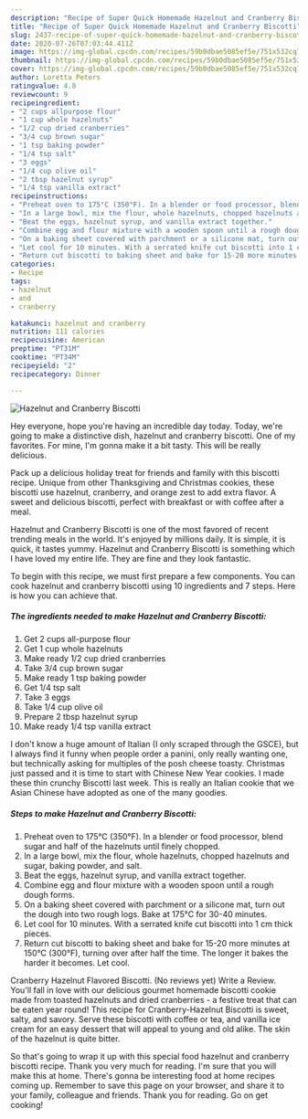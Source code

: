 ```yaml
---
description: "Recipe of Super Quick Homemade Hazelnut and Cranberry Biscotti"
title: "Recipe of Super Quick Homemade Hazelnut and Cranberry Biscotti"
slug: 2437-recipe-of-super-quick-homemade-hazelnut-and-cranberry-biscotti
date: 2020-07-26T07:03:44.411Z
image: https://img-global.cpcdn.com/recipes/59b0dbae5085ef5e/751x532cq70/hazelnut-and-cranberry-biscotti-recipe-main-photo.jpg
thumbnail: https://img-global.cpcdn.com/recipes/59b0dbae5085ef5e/751x532cq70/hazelnut-and-cranberry-biscotti-recipe-main-photo.jpg
cover: https://img-global.cpcdn.com/recipes/59b0dbae5085ef5e/751x532cq70/hazelnut-and-cranberry-biscotti-recipe-main-photo.jpg
author: Loretta Peters
ratingvalue: 4.8
reviewcount: 9
recipeingredient:
- "2 cups allpurpose flour"
- "1 cup whole hazelnuts"
- "1/2 cup dried cranberries"
- "3/4 cup brown sugar"
- "1 tsp baking powder"
- "1/4 tsp salt"
- "3 eggs"
- "1/4 cup olive oil"
- "2 tbsp hazelnut syrup"
- "1/4 tsp vanilla extract"
recipeinstructions:
- "Preheat oven to 175°C (350°F). In a blender or food processor, blend sugar and half of the hazelnuts until finely chopped."
- "In a large bowl, mix the flour, whole hazelnuts, chopped hazelnuts and sugar, baking powder, and salt."
- "Beat the eggs, hazelnut syrup, and vanilla extract together."
- "Combine egg and flour mixture with a wooden spoon until a rough dough forms."
- "On a baking sheet covered with parchment or a silicone mat, turn out the dough into two rough logs. Bake at 175°C for 30-40 minutes."
- "Let cool for 10 minutes. With a serrated knife cut biscotti into 1 cm thick pieces."
- "Return cut biscotti to baking sheet and bake for 15-20 more minutes at 150°C (300°F), turning over after half the time. The longer it bakes the harder it becomes. Let cool."
categories:
- Recipe
tags:
- hazelnut
- and
- cranberry

katakunci: hazelnut and cranberry 
nutrition: 111 calories
recipecuisine: American
preptime: "PT31M"
cooktime: "PT34M"
recipeyield: "2"
recipecategory: Dinner

---
```



![Hazelnut and Cranberry Biscotti](https://img-global.cpcdn.com/recipes/59b0dbae5085ef5e/751x532cq70/hazelnut-and-cranberry-biscotti-recipe-main-photo.jpg)

Hey everyone, hope you're having an incredible day today. Today, we're going to make a distinctive dish, hazelnut and cranberry biscotti. One of my favorites. For mine, I'm gonna make it a bit tasty. This will be really delicious.

Pack up a delicious holiday treat for friends and family with this biscotti recipe. Unique from other Thanksgiving and Christmas cookies, these biscotti use hazelnut, cranberry, and orange zest to add extra flavor. A sweet and delicious biscotti, perfect with breakfast or with coffee after a meal.

Hazelnut and Cranberry Biscotti is one of the most favored of recent trending meals in the world. It's enjoyed by millions daily. It is simple, it is quick, it tastes yummy. Hazelnut and Cranberry Biscotti is something which I have loved my entire life. They are fine and they look fantastic.


To begin with this recipe, we must first prepare a few components. You can cook hazelnut and cranberry biscotti using 10 ingredients and 7 steps. Here is how you can achieve that.

<!--inarticleads1-->

##### The ingredients needed to make Hazelnut and Cranberry Biscotti:

1. Get 2 cups all-purpose flour
1. Get 1 cup whole hazelnuts
1. Make ready 1/2 cup dried cranberries
1. Take 3/4 cup brown sugar
1. Make ready 1 tsp baking powder
1. Get 1/4 tsp salt
1. Take 3 eggs
1. Take 1/4 cup olive oil
1. Prepare 2 tbsp hazelnut syrup
1. Make ready 1/4 tsp vanilla extract


I don&#39;t know a huge amount of Italian (I only scraped through the GSCE), but I always find it funny when people order a panini, only really wanting one, but technically asking for multiples of the posh cheese toasty. Christmas just passed and it is time to start with Chinese New Year cookies. I made these thin crunchy Biscotti last week. This is really an Italian cookie that we Asian Chinese have adopted as one of the many goodies. 

<!--inarticleads2-->

##### Steps to make Hazelnut and Cranberry Biscotti:

1. Preheat oven to 175°C (350°F). In a blender or food processor, blend sugar and half of the hazelnuts until finely chopped.
1. In a large bowl, mix the flour, whole hazelnuts, chopped hazelnuts and sugar, baking powder, and salt.
1. Beat the eggs, hazelnut syrup, and vanilla extract together.
1. Combine egg and flour mixture with a wooden spoon until a rough dough forms.
1. On a baking sheet covered with parchment or a silicone mat, turn out the dough into two rough logs. Bake at 175°C for 30-40 minutes.
1. Let cool for 10 minutes. With a serrated knife cut biscotti into 1 cm thick pieces.
1. Return cut biscotti to baking sheet and bake for 15-20 more minutes at 150°C (300°F), turning over after half the time. The longer it bakes the harder it becomes. Let cool.


Cranberry Hazelnut Flavored Biscotti. (No reviews yet) Write a Review. You&#39;ll fall in love with our delicious gourmet homemade biscotti cookie made from toasted hazelnuts and dried cranberries - a festive treat that can be eaten year round! This recipe for Cranberry-Hazelnut Biscotti is sweet, salty, and savory. Serve these biscotti with coffee or tea, and vanilla ice cream for an easy dessert that will appeal to young and old alike. The skin of the hazelnut is quite bitter. 

So that's going to wrap it up with this special food hazelnut and cranberry biscotti recipe. Thank you very much for reading. I'm sure that you will make this at home. There's gonna be interesting food at home recipes coming up. Remember to save this page on your browser, and share it to your family, colleague and friends. Thank you for reading. Go on get cooking!
